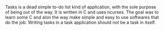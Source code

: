 Tasks is a dead simple to-do list kind of application, with the sole purpose of being out of the way. It is written in C and uses ncurses.
The goal was to learn some C and alon the way make simple and easy to use softwares that do the job. Writing tasks in a task application 
should not be a task in itself.
